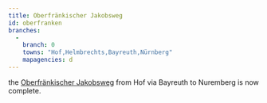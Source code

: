 ```yaml
---
title: Oberfränkischer Jakobsweg
id: oberfranken
branches:
  -
    branch: 0
    towns: "Hof,Helmbrechts,Bayreuth,Nürnberg"
    mapagencies: d
---
```


the [Oberfränkischer Jakobsweg][0] from Hof via Bayreuth to Nuremberg is now complete.

[0]: http://www.jakobus-oberfranken.de/